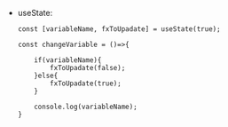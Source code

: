 - useState:

      const [variableName, fxToUpadate] = useState(true);

      const changeVariable = ()=>{

          if(variableName){
              fxToUpadate(false);
          }else{
              fxToUpadate(true);
          }
        
          console.log(variableName);
      }
